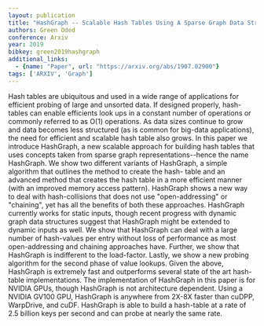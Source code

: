 ```yaml
---
layout: publication
title: "HashGraph -- Scalable Hash Tables Using A Sparse Graph Data Structure"
authors: Green Oded
conference: Arxiv
year: 2019
bibkey: green2019hashgraph
additional_links:
  - {name: "Paper", url: "https://arxiv.org/abs/1907.02900"}
tags: ['ARXIV', 'Graph']
---
```

Hash tables are ubiquitous and used in a wide range of applications for
efficient probing of large and unsorted data. If designed properly, hash-tables
can enable efficients look ups in a constant number of operations or commonly
referred to as O(1) operations. As data sizes continue to grow and data becomes
less structured (as is common for big-data applications), the need for efficient
and scalable hash table also grows. In this paper we introduce HashGraph, a new
scalable approach for building hash tables that uses concepts taken from sparse
graph representations--hence the name HashGraph. We show two different variants
of HashGraph, a simple algorithm that outlines the method to create the hash-
table and an advanced method that creates the hash table in a more efficient
manner (with an improved memory access pattern). HashGraph shows a new way to
deal with hash-collisions that does not use "open-addressing" or "chaining", yet
has all the benefits of both these approaches. HashGraph currently works for
static inputs, though recent progress with dynamic graph data structures suggest
that HashGraph might be extended to dynamic inputs as well. We show that
HashGraph can deal with a large number of hash-values per entry without loss of
performance as most open-addressing and chaining approaches have. Further, we
show that HashGraph is indifferent to the load-factor. Lastly, we show a new
probing algorithm for the second phase of value lookups. Given the above,
HashGraph is extremely fast and outperforms several state of the art hash-table
implementations. The implementation of HashGraph in this paper is for NVIDIA
GPUs, though HashGraph is not architecture dependent. Using a NVIDIA GV100 GPU,
HashGraph is anywhere from 2X-8X faster than cuDPP, WarpDrive, and cuDF.
HashGraph is able to build a hash-table at a rate of 2.5 billion keys per second
and can probe at nearly the same rate.
